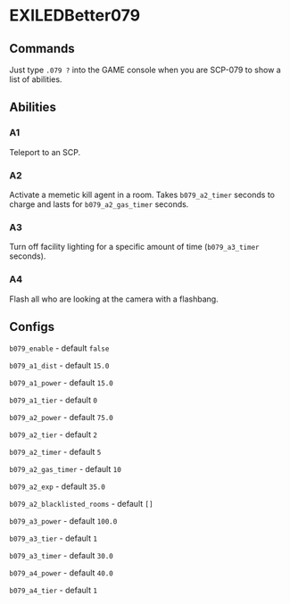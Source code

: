 # EXILEDBetter079

## Commands

Just type `.079 ?` into the GAME console when you are SCP-079 to show a list of abilities.

## Abilities

### A1

Teleport to an SCP.

### A2

Activate a memetic kill agent in a room. Takes `b079_a2_timer` seconds to charge and lasts for `b079_a2_gas_timer` seconds.

### A3

Turn off facility lighting for a specific amount of time (`b079_a3_timer` seconds).

### A4

Flash all who are looking at the camera with a flashbang.

## Configs

`b079_enable` - default `false`


`b079_a1_dist` - default `15.0`

`b079_a1_power` - default `15.0`

`b079_a1_tier` - default `0`


`b079_a2_power` - default `75.0`

`b079_a2_tier` - default `2`

`b079_a2_timer` - default `5`

`b079_a2_gas_timer` - default `10`

`b079_a2_exp` - default `35.0`

`b079_a2_blacklisted_rooms` - default `[]`


`b079_a3_power` - default `100.0`

`b079_a3_tier` - default `1`

`b079_a3_timer`  - default `30.0`


`b079_a4_power` - default `40.0`

`b079_a4_tier` - default `1`
